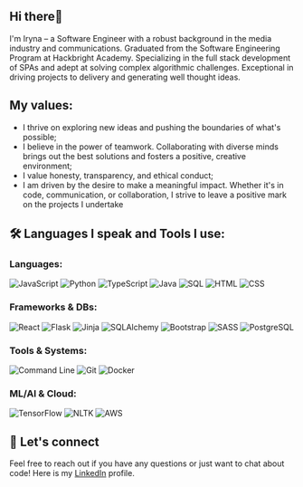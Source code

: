 ## Hi there👋 
I'm Iryna – a Software Engineer with a robust background in the media industry and communications. Graduated from the Software Engineering Program at Hackbright Academy. Specializing in the full stack development of SPAs and adept at solving complex algorithmic challenges. Exceptional in driving projects to delivery and generating well thought ideas. 

## My values: 
* I thrive on exploring new ideas and pushing the boundaries of what's possible;
* I believe in the power of teamwork. Collaborating with diverse minds brings out the best solutions and fosters a positive, creative environment;
* I value honesty, transparency, and ethical conduct;
* I am driven by the desire to make a meaningful impact. Whether it's in code, communication, or collaboration, I strive to leave a positive mark on the projects I undertake

## 🛠️ Languages I speak and Tools I use:

### Languages:
![JavaScript](https://img.shields.io/badge/-JavaScript-F7DF1E?style=flat-square&logo=javascript&logoColor=black)
![Python](https://img.shields.io/badge/-Python-3776AB?style=flat-square&logo=python&logoColor=white)
![TypeScript](https://img.shields.io/badge/-TypeScript-007ACC?style=flat-square&logo=typescript&logoColor=white)
![Java](https://img.shields.io/badge/-Java-007396?style=flat-square&logo=java&logoColor=white)
![SQL](https://img.shields.io/badge/-SQL-4479A1?style=flat-square&logo=postgresql&logoColor=white)
![HTML](https://img.shields.io/badge/-HTML-E34F26?style=flat-square&logo=html5&logoColor=white)
![CSS](https://img.shields.io/badge/-CSS-1572B6?style=flat-square&logo=css3&logoColor=white)
### Frameworks & DBs:
![React](https://img.shields.io/badge/-React-61DAFB?style=flat-square&logo=react&logoColor=black)
![Flask](https://img.shields.io/badge/-Flask-000000?style=flat-square&logo=flask&logoColor=white)
![Jinja](https://img.shields.io/badge/-Jinja-B41717?style=flat-square&logo=jinja&logoColor=white)
![SQLAlchemy](https://img.shields.io/badge/-SQLAlchemy-FCA121?style=flat-square&logo=sqlalchemy&logoColor=black)
![Bootstrap](https://img.shields.io/badge/-Bootstrap-7952B3?style=flat-square&logo=bootstrap&logoColor=white)
![SASS](https://img.shields.io/badge/-SASS-CC6699?style=flat-square&logo=sass&logoColor=white)
![PostgreSQL](https://img.shields.io/badge/-PostgreSQL-336791?style=flat-square&logo=postgresql&logoColor=white)
### Tools & Systems:
![Command Line](https://img.shields.io/badge/-Command_Line-000000?style=flat-square&logo=gnu-bash&logoColor=white)
![Git](https://img.shields.io/badge/-Git-F05032?style=flat-square&logo=git&logoColor=white)
![Docker](https://img.shields.io/badge/-Docker-2496ED?style=flat-square&logo=docker&logoColor=white)
### ML/AI & Cloud:
![TensorFlow](https://img.shields.io/badge/-TensorFlow-FF6F00?style=flat-square&logo=tensorflow&logoColor=white)
![NLTK](https://img.shields.io/badge/-NLTK-333333?style=flat-square&logo=nltk&logoColor=white)
![AWS](https://img.shields.io/badge/-AWS-232F3E?style=flat-square&logo=amazon-aws&logoColor=white)
## 🤝 Let's connect
Feel free to reach out if you have any questions or just want to chat about code!
Here is my [LinkedIn](https://www.linkedin.com/in/trushmi/) profile. 

<!--
**trushmi/trushmi** is a ✨ _special_ ✨ repository because its `README.md` (this file) appears on your GitHub profile.

Here are some ideas to get you started:

- 🔭 I’m currently working on ...
- 🌱 I’m currently learning ...
- 👯 I’m looking to collaborate on ...
- 🤔 I’m looking for help with ...
- 💬 Ask me about ...
- 📫 How to reach me: ...
- 😄 Pronouns: ...
- ⚡ Fun fact: ...
-->

